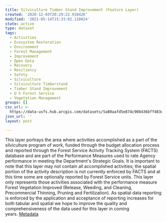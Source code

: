 ```yaml
---
title: Silviculture Timber Stand Improvement (Feature Layer)
created: '2020-12-03T20:29:22.918426'
modified: '2021-05-14T15:33:02.118024'
state: active
type: dataset
tags:
  - Activities
  - Ecosystem Restoration
  - Environment
  - Forest Management
  - Improvement
  - Open Data
  - Recovery
  - Resiliency
  - Safety
  - Silviculture
  - Silviculture Timberstand
  - Timber Stand Improvement
  - U S Forest Service
  - Vegetation Management
groups: []
csv_url: >-
  https://data-usfs.hub.arcgis.com/datasets/5a80aafd5e874c908436bff483ede8f5_8.csv?outSR=%7B%22latestWkid%22%3A4269%2C%22wkid%22%3A4269%7D
json_url: ''
layout: post

---
```

This layer portrays the area where activities accomplished as a part of the silviculture program of work, funded through the budget allocation process and reported through the Forest Service Activity Tracking System (FACTS) database and are part of the Performance Measures used to rate Agency performance in meeting the Department's Strategic Goals. It is important to note that this layer may not contain all accomplished activities; the spatial portion of the activity description is not currently enforced by FACTS and at this time some are optionally reported by Forest Service units. This layer only represents those activities associated with the performance measure Forest Vegetation Improved (Release, Weeding, and Cleaning, Precommercial Thinning, Pruning and Fertilization). As spatial data reporting is enforced by the application and acceptance of reporting increases for both tabular and spatial we hope to improve the quality and comprehensiveness of the data used for this layer in coming years. <a href='https://data.fs.usda.gov/geodata/edw/edw_resources/meta/S_USA.Activity_SilvTSI.xml' target='_blank'>Metadata</a>
